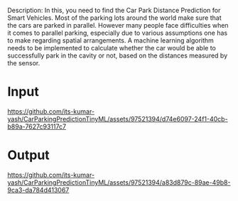 Description: In this, you need to find the Car Park Distance Prediction for Smart Vehicles. Most of the parking lots around the world make sure that the cars are parked in parallel. However many people face difficulties when it comes to parallel parking, especially due to various assumptions one has to make regarding spatial arrangements. A machine learning algorithm needs to be implemented to calculate whether the car would be able to successfully park in the cavity or not, based on the distances measured by the sensor.

# Input
https://github.com/its-kumar-yash/CarParkingPredictionTinyML/assets/97521394/d74e6097-24f1-40cb-b89a-7627c93117c7


# Output
https://github.com/its-kumar-yash/CarParkingPredictionTinyML/assets/97521394/a83d879c-89ae-49b8-9ca3-da784d413067


